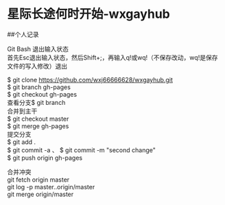 # 星际长途何时开始-wxgayhub
##个人记录

Git Bash 退出输入状态  
首先Esc退出输入状态，然后Shift+;，再输入q!或wq!（不保存改动，wq!是保存文件的写入修改）退出

$ git clone https://github.com/wxj66666628/wxgayhub.git                 <br>
$ git branch gh-pages                 <br>
$ git checkout gh-pages                 <br>
查看分支$ git branch                 <br>
合并到主干                     <br>
$ git checkout master                 <br>
$ git merge gh-pages                 <br>
提交分支                 <br>
$ git add .                 <br>
$ git commit -a    、 $ git commit -m "second change"                 <br>
$ git push origin gh-pages                 <br>


 合并冲突                 <br>
git fetch origin master                 <br>
git log -p master..origin/master                 <br>
git merge origin/master                 <br>

